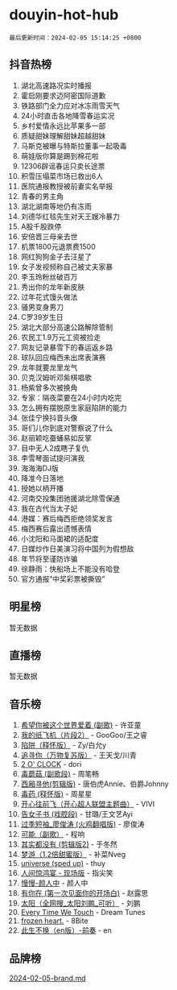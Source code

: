 # douyin-hot-hub

`最后更新时间：2024-02-05 15:14:25 +0800`

## 抖音热榜

1. 湖北高速路况实时播报
1. 霍启刚要求迈阿密国际道歉
1. 铁路部门全力应对冰冻雨雪天气
1. 24小时直击各地降雪春运实况
1. 乡村爱情永远比苹果多一部
1. 质疑甜妹理解甜妹超越甜妹
1. 马斯克被曝与特斯拉董事一起吸毒
1. 萌娃版你算是踢到棉花啦
1. 12306辟谣春运只卖长途票
1. 积雪压塌菜市场已救出6人
1. 医院通报教授被前妻实名举报
1. 青春的男主角
1. 湖北湖南等地仍有冻雨
1. 刘德华红毯先生对天王嫂冷暴力
1. A股千股跌停
1. 安倍晋三母亲去世
1. 机票1800元退票费1500
1. 网红狗狗金子去汪星了
1. 女子发视频称自己被丈夫家暴
1. 李玉玲粉丝破百万
1. 秀出你的龙年新皮肤
1. 过年花式馒头做法
1. 骚男变身男刀
1. C罗39岁生日
1. 湖北大部分高速公路解除管制
1. 农民工1.9万元工资被捡走
1. 网友记录暴雪下的春运返乡路
1. 球队回应梅西未出席表演赛
1. 龙年就要龙里龙气
1. 贝克汉姆听邓紫棋唱歌
1. 杨紫曾多次被换角
1. 专家：隔夜菜要在24小时内吃完
1. 怎么拥有摆脱原生家庭陷阱的能力
1. 张佳宁换抖音头像
1. 哥们儿你到底对警察说了什么
1. 赵丽颖吃蚕蛹易如反掌
1. 目中无人2成瞎子复仇
1. 李雪琴面试提问演我
1. 海海海DJ版
1. 降准今日落地
1. 授她以柄开播
1. 河南交投集团驰援湖北除雪保通
1. 我在古代当太子妃
1. 港媒：赛后梅西拒绝领奖发言
1. 梅西赛后露出遗憾表情
1. 小沈阳和马面裙的适配度
1. 日媒炒作日美演习将中国列为假想敌
1. 年节将至谨防诈骗
1. 徐静雨：快船场上不能没有哈登
1. 官方通报“中奖彩票被撕毁”

## 明星榜

暂无数据

## 直播榜

暂无数据

## 音乐榜

1. [希望你被这个世界爱着 (副歌)](https://sf5-hl-cdn-tos.douyinstatic.com/obj/tos-cn-ve-2774/oUHCmWQfZlE3QQBKBeD8rCFLpJzPgCpImhsxMt) - 许亚童
1. [我的纸飞机（片段2）](https://sf5-hl-cdn-tos.douyinstatic.com/obj/tos-cn-ve-2774/oM2ZrKcg2CD5AeRB2gkeXOFB1IxAGJdZPazYHf) - GooGoo/王之睿
1. [陷阱（释怀版）](https://sf3-cdn-tos.douyinstatic.com/obj/tos-cn-ve-2774/oE8C21LeZrzKLDFfQYgMzx4GAIHageG5IzayY7) - Zy/白允y
1. [追寻你（万物复苏版）](https://sf5-hl-cdn-tos.douyinstatic.com/obj/tos-cn-ve-2774/oYeAZJsbjIDit9APmBg8u6uDUQnHmoCf3gbo74) - 王天戈/川青
1. [2 O' CLOCK](https://sf5-hl-cdn-tos.douyinstatic.com/obj/tos-cn-ve-2774/oIUBICeqlYQHTigCBOnCMlwBZJkgiBjt1oDfbg) - dori
1. [毒蘑菇 (副歌段)](https://sf3-cdn-tos.douyinstatic.com/obj/tos-cn-ve-2774/ocDEUsfdLjxnlFXtfogBCiQCEqYB7QZgZ8VViM) - 周笔畅
1. [西厢寻他(剪辑版)](https://sf3-cdn-tos.douyinstatic.com/obj/tos-cn-ve-2774/oUsAVfAQKlRNxEv5qxvIB8o5qmIWUcXbzJKJhw) - 唐伯虎Annie、伯爵Johnny
1. [毒药 (释怀版)](https://sf6-cdn-tos.douyinstatic.com/obj/tos-cn-ve-2774/oYILMEAzspdZBIzy4frJNB8ZHPHWAhiwowd4Ad) - 周星星
1. [开心往前飞（开心超人联盟主题曲）](https://sf3-cdn-tos.douyinstatic.com/obj/tos-cn-ve-2774/9d8fb7c82cf1421fb93a9fe925275e0a) - VIVI
1. [告女子书 (戏腔段)](https://sf6-cdn-tos.douyinstatic.com/obj/tos-cn-ve-2774/osCCzFxWgstBDi92ZfBB4ht7gQENBmQMAl0eI6) - 甘璐/王文艺Ayi
1. [过季短袖_廖俊涛 (火鸡翻唱版)](https://sf5-hl-cdn-tos.douyinstatic.com/obj/tos-cn-ve-2774/ogQVJl0tRBKxQgZji7YClFEBrVDeHpPTWfCZbQ) - 廖俊涛
1. [可能（副歌）](https://sf3-cdn-tos.douyinstatic.com/obj/tos-cn-ve-2774/cde1731888894259b333569393c2fb51) - 程响
1. [其实都没有 (剪辑版2)](https://sf5-hl-cdn-tos.douyinstatic.com/obj/tos-cn-ve-2774/oEBNQenHZtBhxYjGgUDQk0BCHTigQafgFlbQ7k) - 于冬然
1. [梦游（1.2倍甜蜜版）](https://sf5-hl-cdn-tos.douyinstatic.com/obj/tos-cn-ve-2774/o4gyAUm8hwufoEABmwVIiQtHsFuGzAEEWtNMzo) - 补菜Nveg
1. [universe (sped up)](https://sf5-hl-cdn-tos.douyinstatic.com/obj/tos-cn-ve-2774/oIQnurQLDCsdYeegkM4CKuVb23MZBXtX6QB8bv) - thuy
1. [人间惊鸿宴 - 现场版](https://sf5-hl-cdn-tos.douyinstatic.com/obj/tos-cn-ve-2774/osF4mrPePAf2Yv8Wfr5fATCHZwL5h1QiGQAKwz) - 指尖笑
1. [慢慢-颜人中](https://sf6-cdn-tos.douyinstatic.com/obj/tos-cn-ve-2774/ocjHNfBXdBxQNC8ZGAeoLMFTUgtBg8bkExunDC) - 颜人中
1. [有你在 (第一次见面你的开场白)](https://sf5-hl-cdn-tos.douyinstatic.com/obj/tos-cn-ve-2774/oAthrQ3ClJBfI57uBoFEgNDYtNCZ0TSYQQfxQ0) - 赵露思
1. [太阳（全网搜_太阳刘鹏_可听）](https://sf6-cdn-tos.douyinstatic.com/obj/tos-cn-ve-2774/ogWbyIQnlBFImVbeDocRdCIYtBHlbJXgfZMvgz) - 刘鹏
1. [Every Time We Touch](https://sf5-hl-cdn-tos.douyinstatic.com/obj/tos-cn-ve-2774/ogN6lUKQeBBfEVhIOMikG1CcJjugxk1tztZyhP) - Dream Tunes
1. [frozen heart.](https://sf5-hl-cdn-tos.douyinstatic.com/obj/tos-cn-ve-2774/oIIWJfyjIACZA9zQMtnJ6hQQhFC4vhCupoRBsO) - 8Bite
1. [此生不换（en版）-前奏](https://sf5-hl-cdn-tos.douyinstatic.com/obj/tos-cn-ve-2774/oMDvUGwhKrKYDEqXiMYEwxZqBWIJFA92CiLAO) - en

## 品牌榜

[2024-02-05-brand.md](2024-02-05-brand.md)
